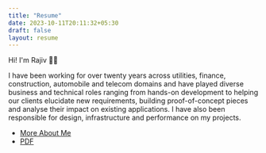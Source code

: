 ```yaml
---
title: "Resume"
date: 2023-10-11T20:11:32+05:30
draft: false
layout: resume
---
```



Hi! I'm Rajiv 👋🏼

I have been working for over twenty years across utilities, finance, construction, automobile and telecom domains and have played diverse business and technical roles ranging from hands-on development to helping our clients elucidate new requirements, building proof-of-concept pieces and analyse their impact on existing applications. 
I have also been responsible for design, infrastructure and performance on my projects.

- [More About Me](/about/index.html)
- [PDF](/docs/RajivRNair.pdf)
